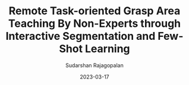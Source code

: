 ---
layout: post
image: /images/remote.png
title: "Remote Task-oriented Grasp Area Teaching By Non-Experts through Interactive Segmentation and Few-Shot Learning"
authors: "Furkan Kaynar*, <strong>Sudarshan Rajagopalan*</strong>, Shaobo Zhou, Eckehard Steinbach"
categories: "research"
# excerpt: 'This paper is about the number 3. The number 4 is left for future work.'
date: 2023-03-17
venue: 'AAAI Workshop on Artificial Intelligence for User-Centric Assistance for at Home Tasks'
# slidesurl: 'http://academicpages.github.io/files/slides3.pdf'
arxiv: 'https://arxiv.org/abs/2303.10195'
author: "Sudarshan Rajagopalan"
code: https://github.com/sudraj2002/fsgrasp
---